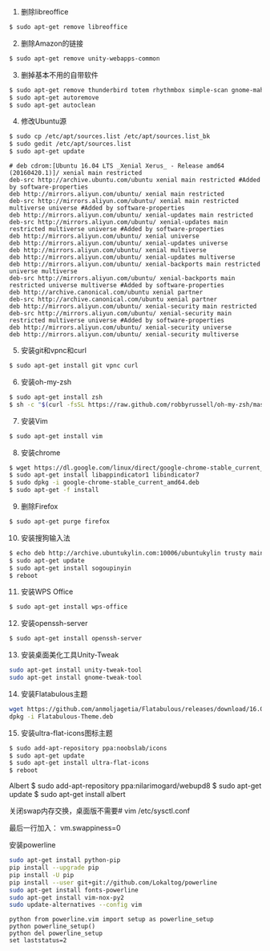 1. 删除libreoffice
```bash
$ sudo apt-get remove libreoffice
```
2. 删除Amazon的链接
```bash
$ sudo apt-get remove unity-webapps-common
```
3. 删掉基本不用的自带软件
```bash
$ sudo apt-get remove thunderbird totem rhythmbox simple-scan gnome-mahjongg aisleriot gnome-mines cheese transmission-common gnome-orca webbrowser-app gnome-sudoku onboard deja-dup
$ sudo apt-get autoremove
$ sudo apt-get autoclean
```

4. 修改Ubuntu源
```bash
$ sudo cp /etc/apt/sources.list /etc/apt/sources.list_bk
$ sudo gedit /etc/apt/sources.list
$ sudo apt-get update
```
```
# deb cdrom:[Ubuntu 16.04 LTS _Xenial Xerus_ - Release amd64 (20160420.1)]/ xenial main restricted
deb-src http://archive.ubuntu.com/ubuntu xenial main restricted #Added by software-properties
deb http://mirrors.aliyun.com/ubuntu/ xenial main restricted
deb-src http://mirrors.aliyun.com/ubuntu/ xenial main restricted multiverse universe #Added by software-properties
deb http://mirrors.aliyun.com/ubuntu/ xenial-updates main restricted
deb-src http://mirrors.aliyun.com/ubuntu/ xenial-updates main restricted multiverse universe #Added by software-properties
deb http://mirrors.aliyun.com/ubuntu/ xenial universe
deb http://mirrors.aliyun.com/ubuntu/ xenial-updates universe
deb http://mirrors.aliyun.com/ubuntu/ xenial multiverse
deb http://mirrors.aliyun.com/ubuntu/ xenial-updates multiverse
deb http://mirrors.aliyun.com/ubuntu/ xenial-backports main restricted universe multiverse
deb-src http://mirrors.aliyun.com/ubuntu/ xenial-backports main restricted universe multiverse #Added by software-properties
deb http://archive.canonical.com/ubuntu xenial partner
deb-src http://archive.canonical.com/ubuntu xenial partner
deb http://mirrors.aliyun.com/ubuntu/ xenial-security main restricted
deb-src http://mirrors.aliyun.com/ubuntu/ xenial-security main restricted multiverse universe #Added by software-properties
deb http://mirrors.aliyun.com/ubuntu/ xenial-security universe
deb http://mirrors.aliyun.com/ubuntu/ xenial-security multiverse
```

5. 安装git和vpnc和curl
```bash
$ sudo apt-get install git vpnc curl
```

6. 安装oh-my-zsh
```bash
$ sudo apt-get install zsh
$ sh -c "$(curl -fsSL https://raw.github.com/robbyrussell/oh-my-zsh/master/tools/install.sh)"
```

7. 安装Vim
```bash
$ sudo apt-get install vim
```

8. 安装chrome
```bash
$ wget https://dl.google.com/linux/direct/google-chrome-stable_current_amd64.deb
$ sudo apt-get install libappindicator1 libindicator7
$ sudo dpkg -i google-chrome-stable_current_amd64.deb 
$ sudo apt-get -f install
```

9. 删除Firefox
```bash
$ sudo apt-get purge firefox
```


10. 安装搜狗输入法
```bash
$ echo deb http://archive.ubuntukylin.com:10006/ubuntukylin trusty main | sudo tee /etc/apt/sources.list.d/ubuntukylin.list
$ sudo apt-get update   
$ sudo apt-get install sogoupinyin
$ reboot
```

11. 安装WPS Office
```bash
$ sudo apt-get install wps-office
```


12. 安装openssh-server
```bash
$ sudo apt-get install openssh-server
```

13. 安装桌面美化工具Unity-Tweak
```bash
sudo apt-get install unity-tweak-tool
sudo apt-get install gnome-tweak-tool
```

14. 安装Flatabulous主题
```bash
wget https://github.com/anmoljagetia/Flatabulous/releases/download/16.04.1/Flatabulous-Theme.deb
dpkg -i Flatabulous-Theme.deb
```

15. 安装ultra-flat-icons图标主题
```bash
$ sudo add-apt-repository ppa:noobslab/icons
$ sudo apt-get update
$ sudo apt-get install ultra-flat-icons
$ reboot
```

Albert 
$ sudo add-apt-repository ppa:nilarimogard/webupd8
$ sudo apt-get update
$ sudo apt-get install albert


关闭swap内存交换，桌面版不需要#
vim /etc/sysctl.conf

最后一行加入：
vm.swappiness=0



安装powerline
```bash
sudo apt-get install python-pip
pip install --upgrade pip
pip install -U pip
pip install --user git+git://github.com/Lokaltog/powerline
sudo apt-get install fonts-powerline
sudo apt-get install vim-nox-py2
sudo update-alternatives --config vim
```

```.vimrc
python from powerline.vim import setup as powerline_setup
python powerline_setup()
python del powerline_setup
set laststatus=2
```